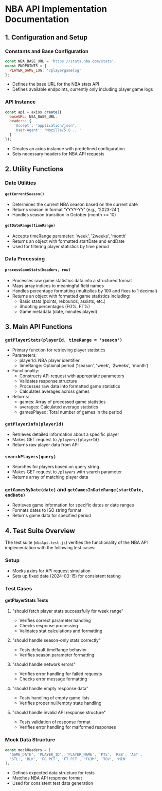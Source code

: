 # NBA API Implementation Documentation

## 1. Configuration and Setup

### Constants and Base Configuration
```javascript
const NBA_BASE_URL = 'https://stats.nba.com/stats';
const ENDPOINTS = {
  PLAYER_GAME_LOG: '/playergamelog'
};
```
- Defines the base URL for the NBA stats API
- Defines available endpoints, currently only including player game logs

### API Instance
```javascript
const api = axios.create({
  baseURL: NBA_BASE_URL,
  headers: {
    'Accept': 'application/json',
    'User-Agent': 'Mozilla/5.0 ...'
  }
});
```
- Creates an axios instance with predefined configuration
- Sets necessary headers for NBA API requests

## 2. Utility Functions

### Date Utilities

#### `getCurrentSeason()`
- Determines the current NBA season based on the current date
- Returns season in format 'YYYY-YY' (e.g., '2023-24')
- Handles season transition in October (month >= 10)

#### `getDateRange(timeRange)`
- Accepts timeRange parameter: 'week', '2weeks', 'month'
- Returns an object with formatted startDate and endDate
- Used for filtering player statistics by time period

### Data Processing

#### `processGameStats(headers, row)`
- Processes raw game statistics data into a structured format
- Maps array indices to meaningful field names
- Handles percentage formatting (multiplies by 100 and fixes to 1 decimal)
- Returns an object with formatted game statistics including:
  - Basic stats (points, rebounds, assists, etc.)
  - Shooting percentages (FG%, FT%)
  - Game metadata (date, minutes played)

## 3. Main API Functions

### `getPlayerStats(playerId, timeRange = 'season')`
- Primary function for retrieving player statistics
- Parameters:
  - playerId: NBA player identifier
  - timeRange: Optional period ('season', 'week', '2weeks', 'month')
- Functionality:
  - Constructs API request with appropriate parameters
  - Validates response structure
  - Processes raw data into formatted game statistics
  - Calculates averages across games
- Returns:
  - games: Array of processed game statistics
  - averages: Calculated average statistics
  - gamesPlayed: Total number of games in the period

### `getPlayerInfo(playerId)`
- Retrieves detailed information about a specific player
- Makes GET request to `/players/{playerId}`
- Returns raw player data from API

### `searchPlayers(query)`
- Searches for players based on query string
- Makes GET request to `/players` with search parameter
- Returns array of matching player data

### `getGamesByDate(date)` and `getGamesInDateRange(startDate, endDate)`
- Retrieves game information for specific dates or date ranges
- Formats dates to ISO string format
- Returns game data for specified period

## 4. Test Suite Overview

The test suite (`nbaApi.test.js`) verifies the functionality of the NBA API implementation with the following test cases:

### Setup
- Mocks axios for API request simulation
- Sets up fixed date (2024-03-15) for consistent testing

### Test Cases

#### getPlayerStats Tests
1. "should fetch player stats successfully for week range"
   - Verifies correct parameter handling
   - Checks response processing
   - Validates stat calculations and formatting

2. "should handle season-only stats correctly"
   - Tests default timeRange behavior
   - Verifies season parameter formatting

3. "should handle network errors"
   - Verifies error handling for failed requests
   - Checks error message formatting

4. "should handle empty response data"
   - Tests handling of empty game lists
   - Verifies proper null/empty state handling

5. "should handle invalid API response structure"
   - Tests validation of response format
   - Verifies error handling for malformed responses

### Mock Data Structure
```javascript
const mockHeaders = [
  'GAME_DATE', 'PLAYER_ID', 'PLAYER_NAME', 'PTS', 'REB', 'AST',
  'STL', 'BLK', 'FG_PCT', 'FT_PCT', 'FG3M', 'TOV', 'MIN'
];
```
- Defines expected data structure for tests
- Matches NBA API response format
- Used for consistent test data generation 